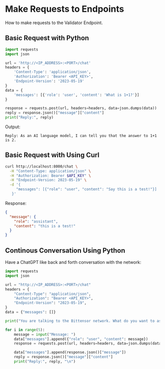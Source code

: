 # Make Requests to Endpoints

How to make requests to the Validator Endpoint.

## Basic Request with Python

```python
import requests
import json

url = 'http://<IP_ADDRESS>:<PORT>/chat'
headers = {
    'Content-Type': 'application/json',
    'Authorization': 'Bearer <API_KEY>',
    'Endpoint-Version': '2023-05-19'
}
data = {
    'messages': [{'role': 'user', 'content': 'What is 1+1?'}]
}

response = requests.post(url, headers=headers, data=json.dumps(data))
reply = response.json()["message"]["content"]
print("Reply:", reply)
```

Output:

```
Reply: As an AI language model, I can tell you that the answer to 1+1 is 2.
```

## Basic Request with Using Curl

```bash
curl http://localhost:8000/chat \
  -H "Content-Type: application/json" \
  -H "Authorization: Bearer $API_KEY" \
  -H "Endpoint-Version: 2023-05-19" \
  -d '{
     "messages": [{"role": "user", "content": "Say this is a test!"}]
   }'
```

Response:

```json
{
  "message": {
    "role": "assistant",
    "content": "this is a test!"
  }
}
```

## Continous Conversation Using Python

Have a ChatGPT like back and forth conversation with the network:

```python
import requests
import json

url = "http://<IP_ADDRESS>:<PORT>/chat"
headers = {
    "Content-Type": "application/json",
    "Authorization": "Bearer <API_KEY>",
    "Endpoint-Version": "2023-05-19",
}
data = {"messages": []}

print("You are talking to the Bittensor network. What do you want to ask?\n")

for i in range(5):
    message = input("Message: ")
    data["messages"].append({"role": "user", "content": message})
    response = requests.post(url, headers=headers, data=json.dumps(data))

    data["messages"].append(response.json()["message"])
    reply = response.json()["message"]["content"]
    print("Reply:", reply, "\n")
```
